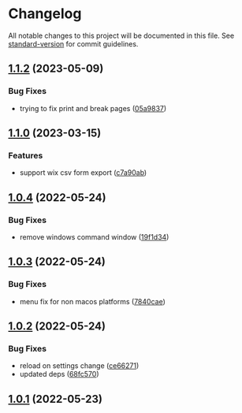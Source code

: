 # Changelog

All notable changes to this project will be documented in this file. See [standard-version](https://github.com/conventional-changelog/standard-version) for commit guidelines.

## [1.1.2](https://github.com/Akylas/bpxcel2pdf/compare/v1.1.0...v1.1.2) (2023-05-09)


### Bug Fixes

* trying to fix print and break pages ([05a9837](https://github.com/Akylas/bpxcel2pdf/commit/05a9837c88931aff398d211aabc770bd325ab861))



## [1.1.0](https://github.com/Akylas/bpxcel2pdf/compare/v1.0.4...v1.1.0) (2023-03-15)


### Features

* support wix csv form export ([c7a90ab](https://github.com/Akylas/bpxcel2pdf/commit/c7a90ab48e6bb7c4936dba194bec399839101530))



## [1.0.4](https://github.com/Akylas/pbexcel2pdf/compare/v1.0.3...v1.0.4) (2022-05-24)


### Bug Fixes

* remove windows command window ([19f1d34](https://github.com/Akylas/pbexcel2pdf/commit/19f1d34b97d349f2d46db219661d2fc2157ec50a))



## [1.0.3](https://github.com/Akylas/pbexcel2pdf/compare/v1.0.2...v1.0.3) (2022-05-24)


### Bug Fixes

* menu fix for non macos platforms ([7840cae](https://github.com/Akylas/pbexcel2pdf/commit/7840cae86b40165ba550b77dd57c43693217f2a3))



## [1.0.2](https://github.com/Akylas/pbexcel2pdf/compare/v1.0.1...v1.0.2) (2022-05-24)


### Bug Fixes

* reload on settings change ([ce66271](https://github.com/Akylas/pbexcel2pdf/commit/ce662712bd984eb106945d66c6651f549bbf65fc))
* updated deps ([68fc570](https://github.com/Akylas/pbexcel2pdf/commit/68fc570660ce29b65073cc898e7aecfd13842b61))



## [1.0.1](https://github.com/Akylas/pbexcel2pdf/compare/v0.0.0...v1.0.1) (2022-05-23)
